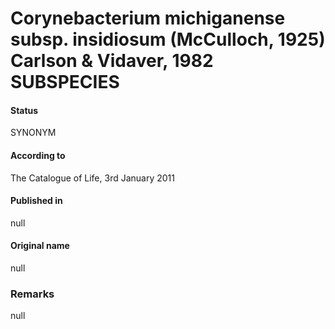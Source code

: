 # Corynebacterium michiganense subsp. insidiosum (McCulloch, 1925) Carlson & Vidaver, 1982 SUBSPECIES

#### Status
SYNONYM

#### According to
The Catalogue of Life, 3rd January 2011

#### Published in
null

#### Original name
null

### Remarks
null